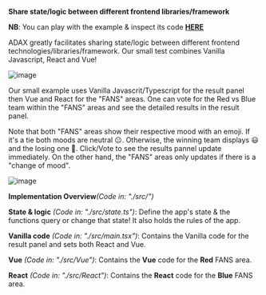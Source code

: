 **Share state/logic between different frontend libraries/framework**

**NB**: You can play with the example & inspect its code [**HERE**](https://stackblitz.com/edit/simple-counter-vue-faezke?file=src%2Fmain.tsx)

ADAX greatly facilitates sharing state/logic between different frontend technologies/libraries/framework. Our small test combines Vanilla Javascript, React and Vue!

![image](https://github.com/user-attachments/assets/0ba73c80-8e63-43f7-8acb-a6111a6c3948)


Our small example uses Vanilla Javascrit/Typescript for the result panel then Vue and React for the "FANS" areas. One can vote for the Red vs Blue team within the "FANS" areas and see the detailed results in the result panel.

Note that both "FANS" areas show their respective mood with an emoji. If it's a tie both moods are neutral 😐. Otherwise, the winning team displays 😃 and the losing one 🤬. Click/Vote to see the results pannel update immediately. On the other hand, the "FANS" areas only updates if there is a "change of mood".

![image](https://github.com/user-attachments/assets/dfe00ac4-2359-41fb-996f-b0154e62108f)


**Implementation Overview**_(Code in: "./src/")_

**State & logic** _(Code in: "./src/state.ts")_: Define the app's state & the functions query or change that state! It also holds the rules of the app.

**Vanilla code** _(Code in: "./src/main.tsx")_: Contains the Vanilla code for the result panel and sets both React and Vue.

**Vue** _(Code in: "./src/Vue")_: Contains the **Vue** code for the **Red** FANS area.

**React** _(Code in: "./src/React")_: Contains the **React** code for the **Blue** FANS area.
